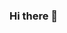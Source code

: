 ### Hi there 👋

<!--
**sravanth3108/sravanth3108** is a ✨ _special_ ✨ repository because its `README.md` (this file) appears on your GitHub profile.

- 🔭 I have worked on VMWare.
- 🌱 I’m currently learning OOPS, Developing web applications and Advanced DBMS
- 👯 I’m looking to collaborate on github at sravanth3108.
